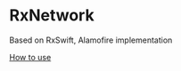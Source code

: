 # RxNetwork
Based on RxSwift, Alamofire implementation

[How to use](https://github.com/Z-JaDe/AppExtension/tree/master/Sources/ProjectBasic/Network)
